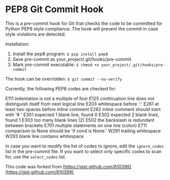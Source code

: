 PEP8 Git Commit Hook
====================

This is a pre-commit hook for Git that checks the code to be committed
for Python PEP8 style compliance.  The hook will prevent the commit in
case style violations are detected.

Installation:

1. Install the pep8 program: ```$ pip install pep8```
2. Save pre-commit as your_project/.git/hooks/pre-commit
3. Mark pre-commit executable: ```$ chmod +x your_project/.git/hooks/pre-commit```

The hook can be overridden: ```$ git commit --no-verify```

Currently, the following PEP8 codes are checked for:

E111 indentation is not a multiple of four
E125 continuation line does not distinguish itself from next logical line
E203 whitespace before ':'
E261 at least two spaces before inline comment
E262 inline comment should start with '# '
E301 expected 1 blank line, found 0
E302 expected 2 blank lines, found 1
E303 too many blank lines (2)
E502 the backslash is redundant between brackets
E701 multiple statements on one line (colon)
E711 comparison to None should be 'if cond is None:'
W291 trailing whitespace
W293 blank line contains whitespace

In case you want to modify the list of codes to ignore, edit the
```ignore_codes``` list in the pre-commit file.
If you want to select only specific codes to scan for, use the
```select_codes``` list.

This code was forked from [https://gist.github.com/810399](https://gist.github.com/810399).
